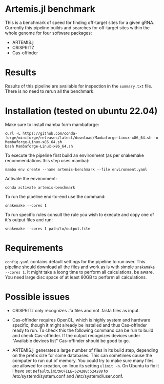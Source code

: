 # Artemis.jl benchmark

This is a benchmark of speed for finding off-target sites for a given gRNA.
Currently this pipeline builds and searches for off-target sites within the whole genome for four software packages: 

* ARTEMIS.jl
* CRISPRITZ
* Cas-offinder

# Results

Results of this pipeline are available for inspection in the `summary.txt` file. There is no need to rerun all the benchmark.

# Installation (tested on ubuntu 22.04)

Make sure to install mamba form mambaforge:

```
curl -L https://github.com/conda-forge/miniforge/releases/latest/download/Mambaforge-Linux-x86_64.sh -o Mambaforge-Linux-x86_64.sh
bash Mambaforge-Linux-x86_64.sh
```

To execute the pipeline first build an environment (as per snakemake recommendations this step uses mamba):

`mamba env create --name artemis-benchmark --file environment.yaml`

Activate the environment:

`conda activate artemis-benchmark`

To run the pipeline end-to-end use the command:

`snakemake --cores 1`

To run specific rules consult the rule you wish to execute and copy one of it's output files and run:

`snakemake --cores 1 path/to/output.file`

# Requirements

`config.yaml` contains default settings for the pipeline to run over. This pipeline should download all the files and work as is with simple `snakemake --cores 1`. It might take a loong time to perform all calculations, be aware. You need large disc space 
of at least 60GB to perform all calculations.

# Possible issues

* CRISPRITz only recognizes .fa files and not .fasta files as input.

* Cas-offinder requires OpenCL, which is highly system and hardware specific, though it might already be installed and thus Cas-offinder ready to run. To check this the following command can be run to build and check Cas-offinder. If the output recognizes devices under "Available devices list" Cas-offinder should be good to go. 

* ARTEMIS.jl generates a large number of files in its build step, depending on the prefix size for some databases. This can sometimes cause the computer to run out of memory. You could try to make sure many files are allowed for creation, on linux its setting `ulimit -n`.
On Ubuntu to fix it I have set `DefaultLimitNOFILE=524288:524288` to /etc/systemd/system.conf and /etc/systemd/user.conf.
